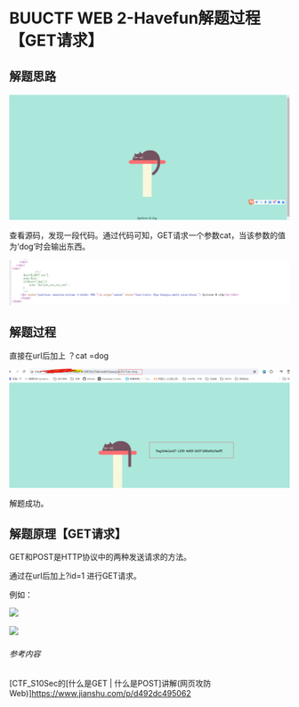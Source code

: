 # BUUCTF WEB 2-Havefun解题过程【GET请求】

## **解题思路**

![1721542685094](images/2-Havefun/1721542685094.png)

查看源码，发现一段代码。通过代码可知，GET请求一个参数cat，当该参数的值为‘dog’时会输出东西。

![1721542756388](images/2-Havefun/1721542756388.png)

## 解题过程

直接在url后加上 ？cat =dog

![1721543116637](images/2-Havefun/1721543116637.png)

解题成功。

## 解题原理【GET请求】

GET和POST是HTTP协议中的两种发送请求的方法。

通过在url后加上?id=1 进行GET请求。

例如：

![](https://upload-images.jianshu.io/upload_images/19874706-9bfb333bf64c0ac4.png?imageMogr2/auto-orient/strip|imageView2/2/format/webp)

![](https://upload-images.jianshu.io/upload_images/19874706-5e1c9d04560a01b1.png?imageMogr2/auto-orient/strip|imageView2/2/format/webp)

###### 参考内容

[CTF_S10Sec的[什么是GET | 什么是POST]讲解(网页攻防Web)]https://www.jianshu.com/p/d492dc495062
